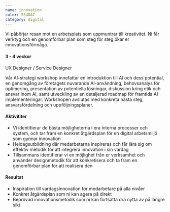 ```yaml
---
name: innovation
color: 534DAC
category: digital
---
```


<div class="lead">
Vi påbörjar resan mot en arbetsplats som uppmuntrar till kreativitet. Ni får verktyg och en genomförbar plan som steg för steg ökar er innovationsförmåga.
</div>

<h4 class="time-h4">3 - 4 veckor</h4>
UX Designer / Service Designer

<p class="offer-preamble">Vår AI-strategi workshop innefattar en introduktion till AI och dess potential, en genomgång av företagets nuvarande AI-användning, behovsanalys för optimering, presentation av potentiella lösningar, diskussion kring etik och ansvar inom AI, samt utveckling av en detaljerad roadmap för framtida AI-implementeringar.
Workshopen avslutas med konkreta nästa steg, ansvarsfördelning och uppföljningsplaner.</p>

<h4>Aktivititer</h4>

- Vi identifierar de bästa möjligheterna i era interna processer och system, och tar fram en konkret åtgärdsplan för en
  digital arbetsmiljö som gynnar innovation
- Heldagsutbildning där medarbetarna inspireras och får lära sig om effektiv metodik för att integrera innovation i sin
  vardag
- Tillsammans identifierar vi en möjlighet från er verksamhet och använder designmetodik för att konkretisera och ta
  fram en genomförbar plan för att realisera den

<h4>Resultat</h4>

- Inspiration till vardagsinnovation för medarbetare på alla nivåer
- Konkret åtgärdsplan som ni kan agera på direkt
- Beprövad innovationsmetodik som ni kan fortsätta dra nytta av på längre sikt

